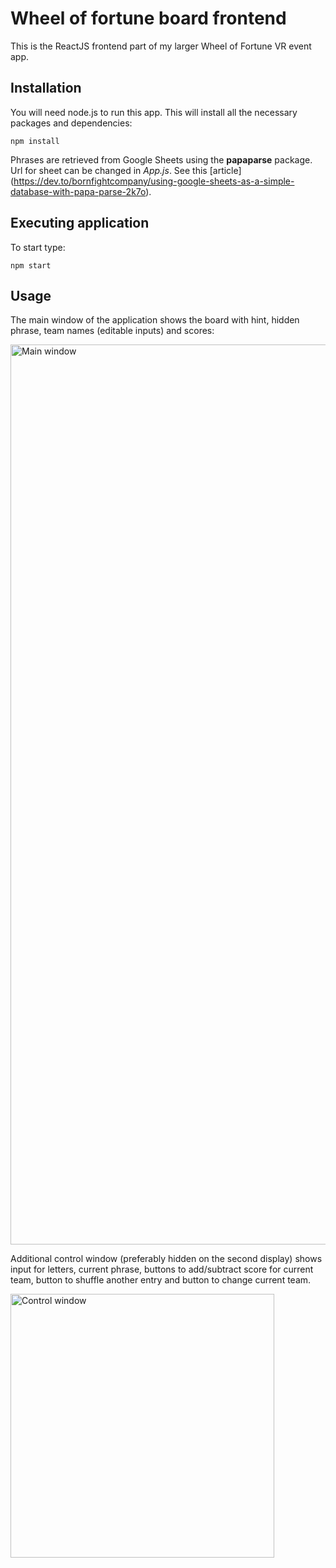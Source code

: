 # Wheel of fortune board frontend
This is the ReactJS frontend part of my larger Wheel of Fortune VR event app.

## Installation

You will need node.js to run this app.
This will install all the necessary packages and dependencies:
```
npm install
```
Phrases are retrieved from Google Sheets using the **papaparse** package. Url for sheet can be changed in *App.js*. See this [article] (https://dev.to/bornfightcompany/using-google-sheets-as-a-simple-database-with-papa-parse-2k7o).
## Executing application
To start type:
```
npm start
```
## Usage
The main window of the application shows the board with hint, hidden phrase, team names (editable inputs) and scores:

<img width="1440" alt="Main window" src="https://github.com/nosferathoo/wheel_of_fortune_board/assets/2834098/acdf6e62-9e46-4645-ba70-9eb2663bd122">

Additional control window (preferably hidden on the second display) shows input for letters, current phrase, buttons to add/subtract score for current team, button to shuffle another entry and button to change current team.

<img width="422" alt="Control window" src="https://github.com/nosferathoo/wheel_of_fortune_board/assets/2834098/3416fa77-c45d-4793-a941-e55b2b09b6c5">


